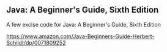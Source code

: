 ## Java: A Beginner's Guide, Sixth Edition 
A few excise code for Java: A Beginner's Guide, Sixth Edition

https://www.amazon.com/Java-Beginners-Guide-Herbert-Schildt/dp/0071809252
